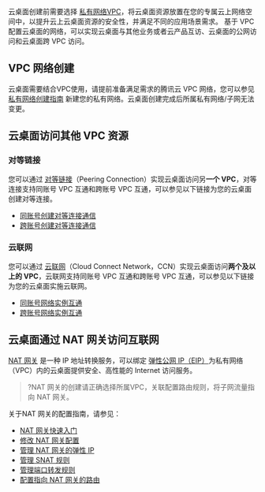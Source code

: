 云桌面创建前需要选择 [私有网络VPC](https://cloud.tencent.com/document/product/215)，将云桌面资源放置在您的专属云上网络空间中，以提升云上云桌面资源的安全性，并满足不同的应用场景需求。
基于 VPC 配置云桌面的网络，可以实现云桌面与其他业务或者云产品互访、云桌面的公网访问和云桌面跨 VPC 访问。
## VPC 网络创建
 
云桌面需要结合VPC使用，请提前准备满足需求的腾讯云 VPC 网络，您可以参见 [私有网络创建指南](https://cloud.tencent.com/document/product/215/36515) 新建您的私有网络。云桌面创建完成后所属私有网络/子网无法变更。

## 云桌面访问其他 VPC 资源
### 对等链接
您可以通过 [对等链接](https://cloud.tencent.com/document/product/553)（Peering Connection）实现云桌面访问另**一个 VPC**，对等连接支持同账号 VPC 互通和跨账号 VPC 互通，可以参见以下链接为您的云桌面创建对等连接。
- [同账号创建对等连接通信](https://cloud.tencent.com/document/product/877/30804)
- [跨账号创建对等连接通信](https://cloud.tencent.com/document/product/553/18837)

### 云联网
您可以通过 [云联网](https://cloud.tencent.com/document/product/877)（Cloud Connect Network，CCN）实现云桌面访问**两个及以上的 VPC**，云联网支持同账号 VPC 互通和跨账号 VPC 互通，可以参见以下链接为您的云桌面实施云联网。
- [同账号网络实例互通](https://cloud.tencent.com/document/product/877/30804)
- [跨账号网络实例互通](https://cloud.tencent.com/document/product/877/30805)

## 云桌面通过 NAT 网关访问互联网
[NAT 网关](https://cloud.tencent.com/document/product/552) 是一种 IP 地址转换服务，可以绑定 [弹性公网 IP（EIP）](https://cloud.tencent.com/document/product/1199)为私有网络（VPC）内的云桌面提供安全、高性能的 Internet 访问服务。
>?NAT 网关的创建请正确选择所属VPC，关联配置路由规则，将子网流量指向 NAT 网关。

关于NAT 网关的配置指南，请参见：
- [NAT 网关快速入门](https://cloud.tencent.com/document/product/552/18186)
- [修改 NAT 网关配置](https://cloud.tencent.com/document/product/552/18179)
- [管理 NAT 网关的弹性 IP](https://cloud.tencent.com/document/product/552/18180)
- [管理 SNAT 规则](https://cloud.tencent.com/document/product/552/52323)
- [管理端口转发规则](https://cloud.tencent.com/document/product/552/53621)
- [配置指向 NAT 网关的路由](https://cloud.tencent.com/document/product/552/19697)
